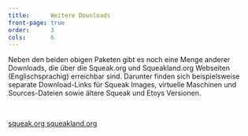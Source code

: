 ```yaml
---
title:      Weitere Downloads
front-page: true
order:      3
cols:       6
---
```


Neben den beiden obigen Paketen gibt es noch eine Menge anderer
Downloads, die über die Squeak.org und Squeakland.org Webseiten
(Englischsprachig) erreichbar sind. Darunter finden sich
beispielsweise separate Download-Links für Squeak Images, virtuelle
Maschinen und Sources-Dateien sowie ältere Squeak und Etoys Versionen.

<p><br></p>
<div class="text-center">
    <a class="btn btn-default" href="http://www.squeak.org/downloads/" target="_blank" role="button">
        squeak.org
        <i class="fa fa-external-link"></i>
    </a>
    <a class="btn btn-default" href="http://www.squeakland.org/download/" target="_blank" role="button">
        squeakland.org
        <i class="fa fa-external-link"></i>
    </a>
</div>
